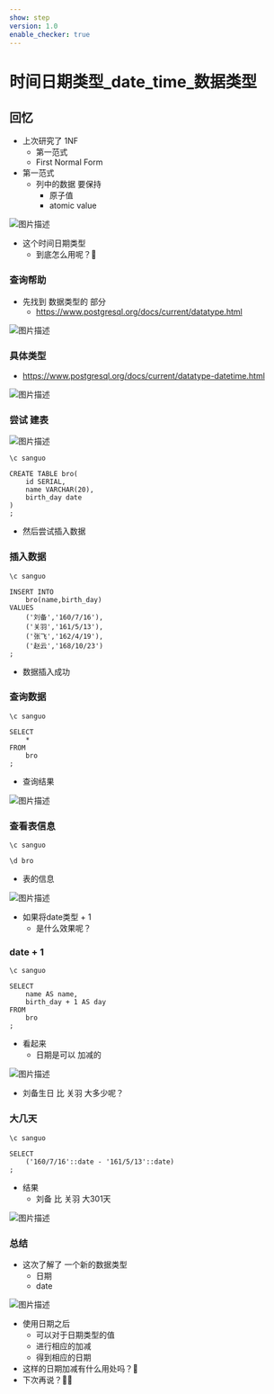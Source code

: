 ```yaml
---
show: step
version: 1.0
enable_checker: true
---
```


#   时间日期类型_date_time_数据类型 
 

##  回忆

- 上次研究了 1NF
	- 第一范式 
	- First Normal Form
- 第一范式
	- 列中的数据 要保持 
		- 原子值
		- atomic value

![图片描述](https://doc.shiyanlou.com/courses/uid1190679-20230901-1693573191508)

- 这个时间日期类型 
	- 到底怎么用呢？🤔

### 查询帮助

- 先找到 数据类型的 部分
	- https://www.postgresql.org/docs/current/datatype.html

![图片描述](https://doc.shiyanlou.com/courses/uid1190679-20230901-1693572109542)

### 具体类型

- https://www.postgresql.org/docs/current/datatype-datetime.html

![图片描述](https://doc.shiyanlou.com/courses/uid1190679-20230901-1693572206453)

### 尝试 建表

![图片描述](https://doc.shiyanlou.com/courses/uid1190679-20230901-1693573191508)

```
\c sanguo

CREATE TABLE bro(
	id SERIAL,
	name VARCHAR(20),
	birth_day date
)
;
```

- 然后尝试插入数据

### 插入数据

```
\c sanguo

INSERT INTO
	bro(name,birth_day)
VALUES
	('刘备','160/7/16'),
	('关羽','161/5/13'),
	('张飞','162/4/19'),
	('赵云','168/10/23')
;
```

- 数据插入成功

### 查询数据

```
\c sanguo

SELECT 
	*
FROM 
	bro
;
```

- 查询结果

![图片描述](https://doc.shiyanlou.com/courses/uid1190679-20230901-1693573451567)

### 查看表信息

```
\c sanguo

\d bro
```

- 表的信息

![图片描述](https://doc.shiyanlou.com/courses/uid1190679-20230901-1693573623158)

- 如果将date类型 + 1
	- 是什么效果呢？

### date + 1

```
\c sanguo

SELECT 
	name AS name,
	birth_day + 1 AS day
FROM 
	bro
;
```

- 看起来 
	- 日期是可以 加减的

![图片描述](https://doc.shiyanlou.com/courses/uid1190679-20230901-1693574352443)

- 刘备生日 比 关羽 大多少呢？

### 大几天

```
\c sanguo

SELECT 
	('160/7/16'::date - '161/5/13'::date) 
;
```

- 结果
	- 刘备 比 关羽 大301天

![图片描述](https://doc.shiyanlou.com/courses/uid1190679-20230901-1693574781723)

###  总结
- 这次了解了 一个新的数据类型
	- 日期
	- date

![图片描述](https://doc.shiyanlou.com/courses/uid1190679-20230901-1693572206453)

- 使用日期之后 
	- 可以对于日期类型的值
	- 进行相应的加减
	- 得到相应的日期
- 这样的日期加减有什么用处吗？🤔
- 下次再说？👋🏻

